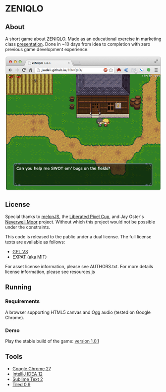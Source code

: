 # ZENIQLO

## About

A short game about ZENIQLO.
Made as an educational exercise in marketing class [presentation](https://skydrive.live.com/redir.aspx?resid=C66E7899D0C63CB0!313). Done in ~10 days from idea to completion with zero previous game development experience.

![farmland](https://github.com/jsadeli/ZENIQLO/raw/master/screenshots/farmland.png)

## License

Special thanks to [melonJS](http://www.melonjs.org/), the [Liberated Pixel Cup](http://lpc.opengameart.org/), and Jay Oster's [Neverwell Moor](http://git.kodewerx.org/neverwell-moor/) project. Without which this project would not be possible under the constraints.

This code is released to the public under a dual license.
The full license texts are available as follows:

* [GPL V3](gpl-3.0.txt)
* [EXPAT (aka MIT)](COPYING.txt)

For asset license information, please see AUTHORS.txt.
For more details license information, please see resources.js

## Running

### Requirements

A browser supporting HTML5 canvas and Ogg audio (tested on Google Chrome).

### Demo

Play the stable build of the game: [version 1.0.1](http://go.sadeli.com/zeniqlo)

## Tools

- [Google Chrome 27](http://www.google.com/chrome/)
- [IntelliJ IDEA 12](http://www.jetbrains.com/idea/)
- [Sublime Text 2](http://www.sublimetext.com/)
- [Tiled 0.9](http://www.mapeditor.org/)
